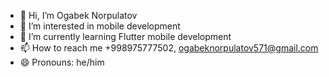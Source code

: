 - 👋 Hi, I’m Ogabek Norpulatov
- 👀 I’m interested in mobile development
- 🌱 I’m currently learning Flutter mobile development
- 📫 How to reach me +998975777502, ogabeknorpulatov571@gmail.com
- 😄 Pronouns: he/him

<!---
ogabek-norpulatov/ogabek-norpulatov is a ✨ special ✨ repository because its `README.md` (this file) appears on your GitHub profile.
You can click the Preview link to take a look at your changes.
--->
